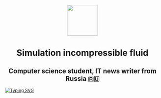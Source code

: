 <div id="header" align="center">
  <img src="https://media.giphy.com/media/xTiN0GCrD3iqO4CRZm/giphy.gif" width="100"/>
</div>

<h1 align="center">Simulation incompressible fluid <a href="https://daniilshat.ru/" target="_blank"></a></h1>
<h2 align="center">Computer science student, IT news writer from Russia 🇷🇺</h2>

[![Typing SVG](https://readme-typing-svg.herokuapp.com?color=%2336BCF7&lines=Our+team:+Valentin,+Ivan,+Pavel)](https://git.io/typing-svg)


